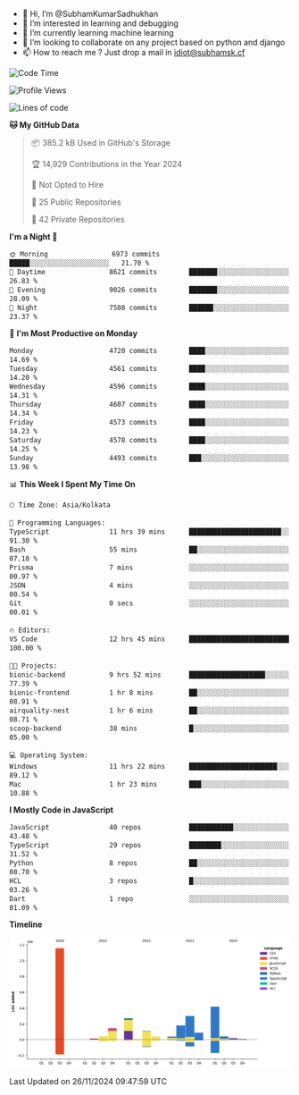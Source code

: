 - 👋 Hi, I’m @SubhamKumarSadhukhan
- 👀 I’m interested in learning and debugging
- 🌱 I’m currently learning machine learning
- 💞️ I’m looking to collaborate on any project based on python and django
- 📫 How to reach me ?
      Just drop a mail in idiot@subhamsk.cf

<!---
SubhamKumarSadhukhan/SubhamKumarSadhukhan is a ✨ special ✨ repository because its `README.md` (this file) appears on your GitHub profile.
You can click the Preview link to take a look at your changes.
--->


<!--START_SECTION:waka-->
![Code Time](http://img.shields.io/badge/Code%20Time-2%2C647%20hrs%2052%20mins-blue)

![Profile Views](http://img.shields.io/badge/Profile%20Views-0-blue)

![Lines of code](https://img.shields.io/badge/From%20Hello%20World%20I%27ve%20Written-2.9%20million%20lines%20of%20code-blue)

**🐱 My GitHub Data** 

> 📦 385.2 kB Used in GitHub's Storage 
 > 
> 🏆 14,929 Contributions in the Year 2024
 > 
> 🚫 Not Opted to Hire
 > 
> 📜 25 Public Repositories 
 > 
> 🔑 42 Private Repositories 
 > 
**I'm a Night 🦉** 

```text
🌞 Morning                6973 commits        █████░░░░░░░░░░░░░░░░░░░░   21.70 % 
🌆 Daytime                8621 commits        ███████░░░░░░░░░░░░░░░░░░   26.83 % 
🌃 Evening                9026 commits        ███████░░░░░░░░░░░░░░░░░░   28.09 % 
🌙 Night                  7508 commits        ██████░░░░░░░░░░░░░░░░░░░   23.37 % 
```
📅 **I'm Most Productive on Monday** 

```text
Monday                   4720 commits        ████░░░░░░░░░░░░░░░░░░░░░   14.69 % 
Tuesday                  4561 commits        ████░░░░░░░░░░░░░░░░░░░░░   14.20 % 
Wednesday                4596 commits        ████░░░░░░░░░░░░░░░░░░░░░   14.31 % 
Thursday                 4607 commits        ████░░░░░░░░░░░░░░░░░░░░░   14.34 % 
Friday                   4573 commits        ████░░░░░░░░░░░░░░░░░░░░░   14.23 % 
Saturday                 4578 commits        ████░░░░░░░░░░░░░░░░░░░░░   14.25 % 
Sunday                   4493 commits        ███░░░░░░░░░░░░░░░░░░░░░░   13.98 % 
```


📊 **This Week I Spent My Time On** 

```text
🕑︎ Time Zone: Asia/Kolkata

💬 Programming Languages: 
TypeScript               11 hrs 39 mins      ███████████████████████░░   91.30 % 
Bash                     55 mins             ██░░░░░░░░░░░░░░░░░░░░░░░   07.18 % 
Prisma                   7 mins              ░░░░░░░░░░░░░░░░░░░░░░░░░   00.97 % 
JSON                     4 mins              ░░░░░░░░░░░░░░░░░░░░░░░░░   00.54 % 
Git                      0 secs              ░░░░░░░░░░░░░░░░░░░░░░░░░   00.01 % 

🔥 Editors: 
VS Code                  12 hrs 45 mins      █████████████████████████   100.00 % 

🐱‍💻 Projects: 
bionic-backend           9 hrs 52 mins       ███████████████████░░░░░░   77.39 % 
bionic-frontend          1 hr 8 mins         ██░░░░░░░░░░░░░░░░░░░░░░░   08.91 % 
airquality-nest          1 hr 6 mins         ██░░░░░░░░░░░░░░░░░░░░░░░   08.71 % 
scoop-backend            38 mins             █░░░░░░░░░░░░░░░░░░░░░░░░   05.00 % 

💻 Operating System: 
Windows                  11 hrs 22 mins      ██████████████████████░░░   89.12 % 
Mac                      1 hr 23 mins        ███░░░░░░░░░░░░░░░░░░░░░░   10.88 % 
```

**I Mostly Code in JavaScript** 

```text
JavaScript               40 repos            ███████████░░░░░░░░░░░░░░   43.48 % 
TypeScript               29 repos            ████████░░░░░░░░░░░░░░░░░   31.52 % 
Python                   8 repos             ██░░░░░░░░░░░░░░░░░░░░░░░   08.70 % 
HCL                      3 repos             █░░░░░░░░░░░░░░░░░░░░░░░░   03.26 % 
Dart                     1 repo              ░░░░░░░░░░░░░░░░░░░░░░░░░   01.09 % 
```



**Timeline**

![Lines of Code chart](https://raw.githubusercontent.com/SubhamKumarSadhukhan/SubhamKumarSadhukhan/main/assets/bar_graph.png)


 Last Updated on 26/11/2024 09:47:59 UTC
<!--END_SECTION:waka-->
